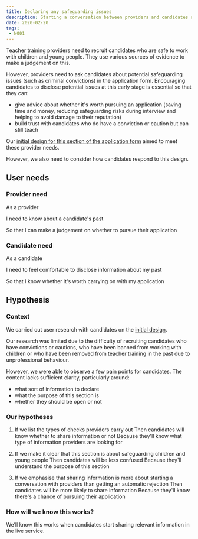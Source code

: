 ```yaml
---
title: Declaring any safeguarding issues
description: Starting a conversation between providers and candidates about safeguarding issues.
date: 2020-02-20
tags:
 - N001
---
```


Teacher training providers need to recruit candidates who are safe to work with children and young people. They use various sources of evidence to make a judgement on this.

However, providers need to ask candidates about potential safeguarding issues (such as criminal convictions) in the application form. Encouraging candidates to disclose potential issues at this early stage is essential so that they can:

* give advice about whether it's worth pursuing an application (saving time and money, reducing safeguarding risks during interview and helping to avoid damage to their reputation)
* build trust with candidates who do have a conviction or caution but can still teach

Our [initial design for this section of the application form](/apply-for-teacher-training/suitability-to-work-with-children) aimed to meet these provider needs.

However, we also need to consider how candidates respond to this design.

## User needs

### Provider need

As a provider

I need to know about a candidate's past

So that I can make a judgement on whether to pursue their application

### Candidate need

As a candidate

I need to feel comfortable to disclose information about my past

So that I know whether it's worth carrying on with my application

## Hypothesis

### Context

We carried out user research with candidates on the [initial design](/apply-for-teacher-training/suitability-to-work-with-children/02-your-suitability-to-work-with-children.png).

Our research was limited due to the difficulty of recruiting candidates who have convictions or cautions, who have been banned from working with children or who have been removed from teacher training in the past due to unprofessional behaviour.

However, we were able to observe a few pain points for candidates. The content lacks sufficient clarity, particularly around:

* what sort of information to declare
* what the purpose of this section is
* whether they should be open or not

### Our hypotheses

1. If we list the types of checks providers carry out
Then candidates will know whether to share information or not
Because they'll know what type of information providers are looking for


2. If we make it clear that this section is about safeguarding children and young people
Then candidates will be less confused
Because they'll understand the purpose of this section


3. If we emphasise that sharing information is more about starting a conversation with providers than getting an automatic rejection
Then candidates will be more likely to share information
Because they'll know there's a chance of pursuing their application


### How will we know this works?

 We’ll know this works when candidates start sharing relevant information in the live service.
